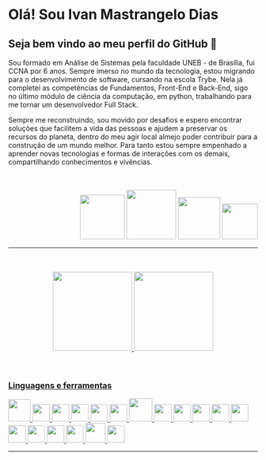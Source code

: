 # Olá! Sou Ivan Mastrangelo Dias
## Seja bem vindo ao meu perfil do GitHub   :call_me_hand:

Sou formado em Análise de Sistemas pela faculdade UNEB - de Brasília, fui CCNA por 6 anos. Sempre imerso no mundo da tecnologia, estou migrando para o desenvolvimento de software, cursando na escola Trybe. Nela já completei as competências de Fundamentos, Front-End e Back-End, sigo no último módulo de ciência da computação, em python, trabalhando para me tornar um desenvolvedor Full Stack.

Sempre me reconstruindo, sou movido por desafios e espero encontrar soluções que facilitem a vida das pessoas e ajudem a preservar os recursos do planeta, dentro do meu agir local almejo poder contribuir para a construção de um mundo melhor. Para tanto estou sempre empenhado a aprender novas tecnologias e formas de interações com os demais, compartilhando conhecimentos e vivências.

<br/>
<br/>
<div align=right>
<a href="https://www.linkedin.com/in/ivan-mastrangelo-dias/" target="_blank"><img src="https://img.shields.io/badge/-LinkedIn-%230077B5?style=for-the-badge&logo=linkedin&logoColor=white" target="_blank" width=90px></a> 
<a href="https://instagram.com/masttrangelodias" target="_blank"><img src="https://img.shields.io/badge/-Instagram-%23E4405F?style=for-the-badge&logo=instagram&logoColor=white" target="_blank" width=100px></a>
<a href="https://twitter.com/MastrangeloDias" target="_blank"><img src="https://img.shields.io/badge/twitter-%231DA1F2.svg?&style=for-the-badge&logo=twitter&logoColor=white" target="_blank" width=85px></a>
<a href = "mailto:masttrangello@gmail.com"><img src="https://img.shields.io/badge/Gmail-D14836?style=for-the-badge&logo=gmail&logoColor=white" target="_blank" width=72px></a>
</div>  

---
<br/>
<br/>
<div align=center>  
  
<a href="https://github.com/Ivan-Mastrangelo">
<img height="160em" src="https://github-readme-stats.vercel.app/api?username=Ivan-Mastrangelo&show_icons=true&theme=tokyonight&include_all_commits=true&count_private=true"/>
<img height="160em" src="https://github-readme-stats.vercel.app/api/top-langs/?username=Ivan-Mastrangelo&layout=compact&langs_count=7&theme=tokyonight"/>
</div>  
<br/>
<br/>  
  
### Linguagens e ferramentas  

<img src="https://cdn.jsdelivr.net/gh/devicons/devicon/icons/git/git-original-wordmark.svg" width=45px /> <img src="https://cdn.jsdelivr.net/gh/devicons/devicon/icons/html5/html5-original.svg" width=35px /> <img src="https://cdn.jsdelivr.net/gh/devicons/devicon/icons/css3/css3-original.svg" width=35px />  <img src="https://cdn.jsdelivr.net/gh/devicons/devicon/icons/javascript/javascript-original.svg" width=35px /> <img src="https://cdn.jsdelivr.net/gh/devicons/devicon/icons/react/react-original.svg" width=35px /> <img src="https://cdn.jsdelivr.net/gh/devicons/devicon/icons/redux/redux-original.svg" width=35px /> <img src="https://cdn.jsdelivr.net/gh/devicons/devicon/icons/docker/docker-original.svg" width=47px /> <img src="https://cdn.jsdelivr.net/gh/devicons/devicon/icons/mysql/mysql-original.svg" width=35px /> <img src="https://cdn.jsdelivr.net/gh/devicons/devicon/icons/nodejs/nodejs-original.svg" width=35px /> <img src="https://cdn.jsdelivr.net/gh/devicons/devicon/icons/jest/jest-plain.svg" width=35px /> <img src="https://cdn.jsdelivr.net/gh/devicons/devicon/icons/mocha/mocha-plain.svg" width=35px /> <img src="https://cdn.jsdelivr.net/gh/devicons/devicon/icons/sequelize/sequelize-original.svg" width=35px /> <img src="https://cdn.jsdelivr.net/gh/devicons/devicon/icons/npm/npm-original-wordmark.svg" width=35px /> <img src="https://cdn.jsdelivr.net/gh/devicons/devicon/icons/express/express-original.svg" width=35px /> <img src="https://cdn.jsdelivr.net/gh/devicons/devicon/icons/ubuntu/ubuntu-plain.svg" width=35px /> <img src="https://cdn.jsdelivr.net/gh/devicons/devicon/icons/vscode/vscode-original.svg" width=35px /> <img src="https://cdn.jsdelivr.net/gh/devicons/devicon/icons/nginx/nginx-original.svg" width=40px /> <img src="https://cdn.jsdelivr.net/gh/devicons/devicon/icons/heroku/heroku-original.svg" width=35px />
          
  ---
